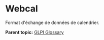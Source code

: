 Webcal
======

Format d'échange de données de calendrier.

**Parent topic:** [GLPI Glossary](../../glpi/glossary.html)
